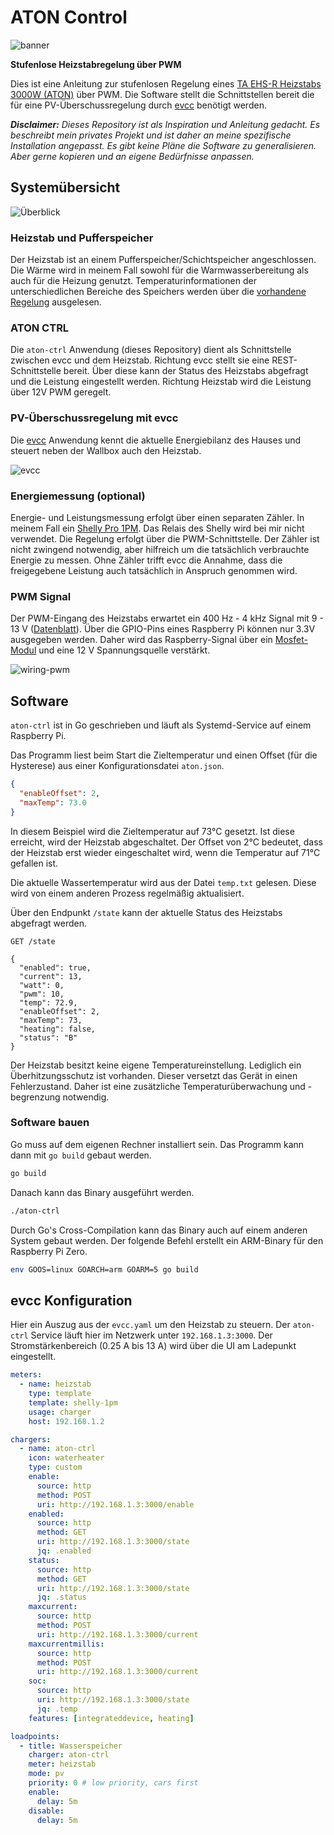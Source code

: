 # ATON Control

![banner](evcc-heizstab.webp)

**Stufenlose Heizstabregelung über PWM**

Dies ist eine Anleitung zur stufenlosen Regelung eines [TA EHS-R Heizstabs 3000W (ATON)](https://www.ta.co.at/x2-energiemanagement/heizstab-3000-w-stufenlos-regelbar) über PWM.
Die Software stellt die Schnittstellen bereit die für eine PV-Überschussregelung durch [evcc](https://evcc.io) benötigt werden.

_**Disclaimer:** Dieses Repository ist als Inspiration und Anleitung gedacht.
Es beschreibt mein privates Projekt und ist daher an meine spezifische Installation angepasst.
Es gibt keine Pläne die Software zu generalisieren.
Aber gerne kopieren und an eigene Bedürfnisse anpassen._

## Systemübersicht

![Überblick](system.svg)

### Heizstab und Pufferspeicher

Der Heizstab ist an einem Pufferspeicher/Schichtspeicher angeschlossen.
Die Wärme wird in meinem Fall sowohl für die Warmwasserbereitung als auch für die Heizung genutzt.
Temperaturinformationen der unterschiedlichen Bereiche des Speichers werden über die [vorhandene Regelung](https://www.ta.co.at/x2-frei-programmierbare-regler) ausgelesen.

### ATON CTRL

Die `aton-ctrl` Anwendung (dieses Repository) dient als Schnittstelle zwischen evcc und dem Heizstab.
Richtung evcc stellt sie eine REST-Schnittstelle bereit.
Über diese kann der Status des Heizstabs abgefragt und die Leistung eingestellt werden.
Richtung Heizstab wird die Leistung über 12V PWM geregelt.

### PV-Überschussregelung mit evcc

Die [evcc](https://evcc.io) Anwendung kennt die aktuelle Energiebilanz des Hauses und steuert neben der Wallbox auch den Heizstab.

![evcc](evcc.webp)

### Energiemessung (optional)

Energie- und Leistungsmessung erfolgt über einen separaten Zähler.
In meinem Fall ein [Shelly Pro 1PM](https://www.shelly.com/de/products/shop/shelly-pro-1pm).
Das Relais des Shelly wird bei mir nicht verwendet.
Die Regelung erfolgt über die PWM-Schnittstelle.
Der Zähler ist nicht zwingend notwendig, aber hilfreich um die tatsächlich verbrauchte Energie zu messen.
Ohne Zähler trifft evcc die Annahme, dass die freigegebene Leistung auch tatsächlich in Anspruch genommen wird.

### PWM Signal

Der PWM-Eingang des Heizstabs erwartet ein 400 Hz - 4 kHz Signal mit 9 - 13 V ([Datenblatt](https://www.ta.co.at/download/datei/3456#page=14)).
Über die GPIO-Pins eines Raspberry Pi können nur 3.3V ausgegeben werden.
Daher wird das Raspberry-Signal über ein [Mosfet-Modul](https://www.amazon.de/Treibermodul-Dual-Hochleistungs-Switching-Schalttafel-Ar-duino/dp/B0CGVB651Z) und eine 12 V Spannungsquelle verstärkt.

![wiring-pwm](wiring-pwm.svg)

## Software

`aton-ctrl` ist in Go geschrieben und läuft als Systemd-Service auf einem Raspberry Pi.

Das Programm liest beim Start die Zieltemperatur und einen Offset (für die Hysterese) aus einer Konfigurationsdatei `aton.json`.

```json
{
  "enableOffset": 2,
  "maxTemp": 73.0
}
```

In diesem Beispiel wird die Zieltemperatur auf 73°C gesetzt.
Ist diese erreicht, wird der Heizstab abgeschaltet.
Der Offset von 2°C bedeutet, dass der Heizstab erst wieder eingeschaltet wird, wenn die Temperatur auf 71°C gefallen ist.

Die aktuelle Wassertemperatur wird aus der Datei `temp.txt` gelesen.
Diese wird von einem anderen Prozess regelmäßig aktualisiert.

Über den Endpunkt `/state` kann der aktuelle Status des Heizstabs abgefragt werden.

```
GET /state

{
  "enabled": true,
  "current": 13,
  "watt": 0,
  "pwm": 10,
  "temp": 72.9,
  "enableOffset": 2,
  "maxTemp": 73,
  "heating": false,
  "status": "B"
}
```

Der Heizstab besitzt keine eigene Temperatureinstellung.
Lediglich ein Überhitzungsschutz ist vorhanden.
Dieser versetzt das Gerät in einen Fehlerzustand.
Daher ist eine zusätzliche Temperaturüberwachung und -begrenzung notwendig.

### Software bauen

Go muss auf dem eigenen Rechner installiert sein.
Das Programm kann dann mit `go build` gebaut werden.

```bash
go build
```

Danach kann das Binary ausgeführt werden.

```bash
./aton-ctrl
```

Durch Go's Cross-Compilation kann das Binary auch auf einem anderen System gebaut werden.
Der folgende Befehl erstellt ein ARM-Binary für den Raspberry Pi Zero.

```bash
env GOOS=linux GOARCH=arm GOARM=5 go build
```

## evcc Konfiguration

Hier ein Auszug aus der `evcc.yaml` um den Heizstab zu steuern.
Der `aton-ctrl` Service läuft hier im Netzwerk unter `192.168.1.3:3000`.
Der Stromstärkenbereich (0.25 A bis 13 A) wird über die UI am Ladepunkt eingestellt.

```yaml
meters:
  - name: heizstab
    type: template
    template: shelly-1pm
    usage: charger
    host: 192.168.1.2

chargers:
  - name: aton-ctrl
    icon: waterheater
    type: custom
    enable:
      source: http
      method: POST
      uri: http://192.168.1.3:3000/enable
    enabled:
      source: http
      method: GET
      uri: http://192.168.1.3:3000/state
      jq: .enabled
    status:
      source: http
      method: GET
      uri: http://192.168.1.3:3000/state
      jq: .status
    maxcurrent:
      source: http
      method: POST
      uri: http://192.168.1.3:3000/current
    maxcurrentmillis:
      source: http
      method: POST
      uri: http://192.168.1.3:3000/current
    soc:
      source: http
      uri: http://192.168.1.3:3000/state
      jq: .temp
    features: [integrateddevice, heating]

loadpoints:
  - title: Wasserspeicher
    charger: aton-ctrl
    meter: heizstab
    mode: pv
    priority: 0 # low priority, cars first
    enable:
      delay: 5m
    disable:
      delay: 5m
```
